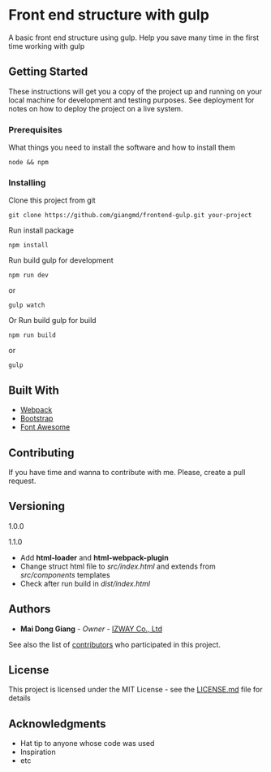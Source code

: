 # Front end structure with gulp

A basic front end structure using gulp. Help you save many time in the first time working with gulp

## Getting Started

These instructions will get you a copy of the project up and running on your local machine for development and testing purposes. See deployment for notes on how to deploy the project on a live system.

### Prerequisites

What things you need to install the software and how to install them

```
node && npm 
```

### Installing

Clone this project from git

```
git clone https://github.com/giangmd/frontend-gulp.git your-project
```

Run install package

```
npm install
```

Run build gulp for development
```
npm run dev
```
or
```
gulp watch
```

Or Run build gulp for build
```
npm run build
```
or 
```
gulp
```

## Built With

* [Webpack](https://webpack.js.org/)
* [Bootstrap](https://getbootstrap.com/)
* [Font Awesome](https://fontawesome.com/)

## Contributing

If you have time and wanna to contribute with me. Please, create a pull request.

## Versioning

1.0.0

1.1.0
- Add **html-loader** and **html-webpack-plugin**
- Change struct html file to *src/index.html* and extends from *src/components* templates
- Check after run build in *dist/index.html*

## Authors

* **Mai Dong Giang** - *Owner* - [IZWAY Co., Ltd](https://www.izway.vn/)

See also the list of [contributors](https://github.com/giangmd/frontend-webpack/graphs/contributors) who participated in this project.

## License

This project is licensed under the MIT License - see the [LICENSE.md](LICENSE.md) file for details

## Acknowledgments

* Hat tip to anyone whose code was used
* Inspiration
* etc

